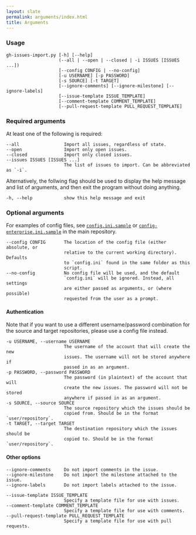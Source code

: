 ```yaml
---
layout: slate
permalink: arguments/index.html
title: Arguments
---
```


### Usage

```
gh-issues-import.py [-h] [--help]
                    (--all | --open | --closed | -i ISSUES [ISSUES ...])
                    [--config CONFIG | --no-config]
                    [-u USERNAME] [-p PASSWORD]
                    [-s SOURCE] [-t TARGET]
                    [--ignore-comments] [--ignore-milestone] [--ignore-labels]
                    [--issue-template ISSUE_TEMPLATE]
                    [--comment-template COMMENT_TEMPLATE]
                    [--pull-request-template PULL_REQUEST_TEMPLATE]
```

### Required arguments

At least one of the following is required:

```
--all                 Import all issues, regardless of state.
--open                Import only open issues.
--closed              Import only closed issues.
--issues ISSUES [ISSUES ...]
                      The list of issues to import. Can be abbreviated as `-i`.
```

Alternatively, the follwing flag should be used to display the help message and list of arguments, and then exit the program without doing anything.

```
-h, --help            show this help message and exit
```

### Optional arguments

For examples of config files, see [`config.ini.sample`](https://github.com/IQAndreas/github-issues-import/blob/master/config.ini.sample) or [`config-enterprise.ini.sample`](https://github.com/IQAndreas/github-issues-import/blob/master/config-enterprise.ini.sample) in the main repository.

```
--config CONFIG       The location of the config file (either absolute, or
                      relative to the current working directory). Defaults
                      to `config.ini` found in the same folder as this
                      script.
--no-config           No config file will be used, and the default
                      `config.ini` will be ignored. Instead, all settings
                      are either passed as arguments, or (where possible)
                      requested from the user as a prompt.
```

#### Authentication

Note that if you want to use a different username/password combination for the source and target repositories, please use a config file instead.

```
-u USERNAME, --username USERNAME
                      The username of the account that will create the new
                      issues. The username will not be stored anywhere if
                      passed in as an argument.
-p PASSWORD, --password PASSWORD
                      The password (in plaintext) of the account that will
                      create the new issues. The password will not be stored
                      anywhere if passed in as an argument.
-s SOURCE, --source SOURCE
                      The source repository which the issues should be
                      copied from. Should be in the format `user/repository`.
-t TARGET, --target TARGET
                      The destination repository which the issues should be
                      copied to. Should be in the format `user/repository`.
```

#### Other options

```
--ignore-comments     Do not import comments in the issue.
--ignore-milestone    Do not import the milestone attached to the issue.
--ignore-labels       Do not import labels attached to the issue.

--issue-template ISSUE_TEMPLATE
                      Specify a template file for use with issues.
--comment-template COMMENT_TEMPLATE
                      Specify a template file for use with comments.
--pull-request-template PULL_REQUEST_TEMPLATE
                      Specify a template file for use with pull requests.
```

